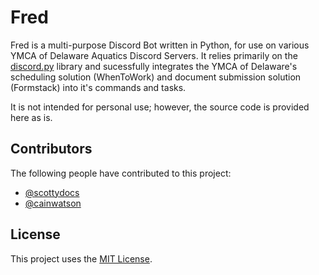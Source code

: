 # Fred

Fred is a multi-purpose Discord Bot written in Python, for use on various YMCA of Delaware Aquatics Discord Servers.
It relies primarily on the [discord.py](https://github.com/Rapptz/discord.py) library and sucessfully integrates
the YMCA of Delaware's scheduling solution (WhenToWork) and document submission solution (Formstack) into it's
commands and tasks.

It is not intended for personal use; however, the source code is provided here as is.

## Contributors

The following people have contributed to this project:

* [@scottydocs](https://github.com/pfbrady) 
* [@cainwatson](https://github.com/isaoudcareer)

## License

This project uses the [MIT License](LICENSE).
